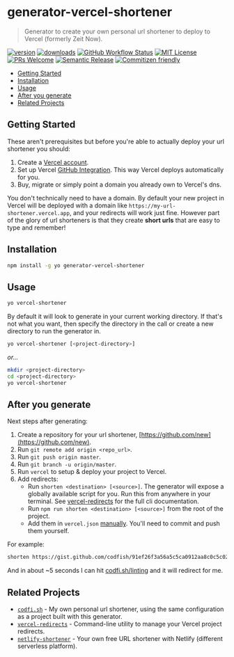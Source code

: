 # generator-vercel-shortener

> Generator to create your own personal url shortener to deploy to Vercel (formerly Zeit Now).

[![version][version-badge]][package] [![downloads][downloads-badge]][npmcharts]
[![GitHub Workflow Status][actions-badge]][actions-badge] [![MIT License][license-badge]][license]
[![PRs Welcome][prs-badge]][prs] [![Semantic Release][semantic-release-badge]][semantic-release]
[![Commitizen friendly][commitizen-badge]][commitizen]

<!-- START doctoc generated TOC please keep comment here to allow auto update -->
<!-- DON'T EDIT THIS SECTION, INSTEAD RE-RUN doctoc TO UPDATE -->

- [Getting Started](#getting-started)
- [Installation](#installation)
- [Usage](#usage)
- [After you generate](#after-you-generate)
- [Related Projects](#related-projects)

<!-- END doctoc generated TOC please keep comment here to allow auto update -->

## Getting Started

These aren't prerequisites but before you're able to actually deploy your url shortener you should:

1. Create a [Vercel account](https://vercel.com/signup).
1. Set up Vercel
   [GitHub Integration](https://vercel.com/docs/concepts/git/vercel-for-github). This way
   Vercel deploys automatically for you.
1. Buy, migrate or simply point a domain you already own to Vercel's dns.

You don't technically need to have a domain. By default your new project in Vercel will be deployed
with a domain like `https://my-url-shortener.vercel.app`, and your redirects will work just fine.
However part of the glory of url shorteners is that they create **short urls** that are easy to type
and remember!

## Installation

```sh
npm install -g yo generator-vercel-shortener
```

## Usage

```sh
yo vercel-shortener
```

By default it will look to generate in your current working directory. If that's not what you want,
then specify the directory in the call or create a new directory to run the generator in.

```sh
yo vercel-shortener [<project-directory>]
```

_or..._

```sh
mkdir <project-directory>
cd <project-directory>
yo vercel-shortener
```

## After you generate

Next steps after generating:

1. Create a repository for your url shortener, [https://github.com/new](https://github.com/new).
1. Run `git remote add origin <repo_url>`.
1. Run `git push origin master`.
1. Run `git branch -u origin/master`.
1. Run `vercel` to setup & deploy your project to Vercel.
1. Add redirects:
   - Run `shorten <destination> [<source>]`. The generator will expose a globally available script
     for you. Run this from anywhere in your terminal. See
     [vercel-redirects](https://github.com/codfish/vercel-redirects) for the full cli documentation.
   - Run `npm run shorten <destination> [<source>]` from the root of the project.
   - Add them in `vercel.json` [manually](https://vercel.com/docs/configuration#project/redirects).
     You'll need to commit and push them yourself.

For example:

```sh
shorten https://gist.github.com/codfish/91ef26f3a56a5c5ca0912aa8c0c5c020 /linting
```

And in about ~5 seconds I can hit [codfi.sh/linting](https://codfi.sh/linting) and it will redirect
for me.

## Related Projects

- [`codfi.sh`](https://github.com/codfish/codfi.sh) - My own personal url shortener, using the same
  configuration as a project built with this generator.
- [`vercel-redirects`](https://github.com/codfish/vercel-redirects) - Command-line utility to manage
  your Vercel project redirects.
- [`netlify-shortener`](https://github.com/kentcdodds/netlify-shortener) - Your own free URL
  shortener with Netlify (different serverless platform).

[npm]: https://www.npmjs.com/
[node]: https://nodejs.org
[semantic-release]: https://github.com/semantic-release/semantic-release
[semantic-release-badge]:
  https://img.shields.io/badge/%20%20%F0%9F%93%A6%F0%9F%9A%80-semantic--release-e10079.svg?style=flat-square
[prs]: http://makeapullrequest.com
[prs-badge]: https://img.shields.io/badge/PRs-welcome-brightgreen.svg?style=flat-square
[commitizen]: http://commitizen.github.io/cz-cli/
[commitizen-badge]:
  https://img.shields.io/badge/commitizen-friendly-brightgreen.svg?style=flat-square
[npmcharts]: http://npmcharts.com/compare/generator-vercel-shortener
[version-badge]: https://img.shields.io/npm/v/generator-vercel-shortener.svg?style=flat-square
[package]: https://www.npmjs.com/package/generator-vercel-shortener
[downloads-badge]: https://img.shields.io/npm/dm/generator-vercel-shortener.svg?style=flat-square
[license-badge]: https://img.shields.io/npm/l/generator-vercel-shortener.svg?style=flat-square
[license]: https://github.com/codfish/generator-vercel-shortener/blob/master/LICENSE
[actions]: https://github.com/codfish/generator-vercel-shortener/actions
[actions-badge]:
  https://img.shields.io/github/workflow/status/codfish/generator-vercel-shortener/Release/master?style=flat-square
